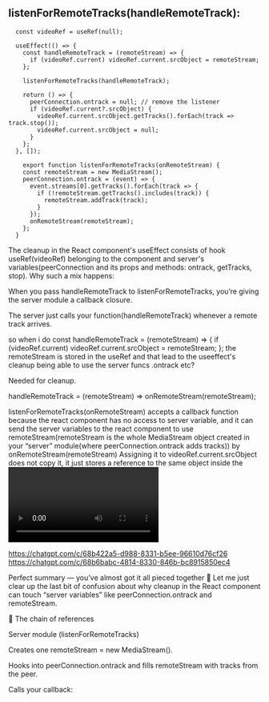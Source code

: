 ## listenForRemoteTracks(handleRemoteTrack):
```
  const videoRef = useRef(null);

  useEffect(() => {
    const handleRemoteTrack = (remoteStream) => {
      if (videoRef.current) videoRef.current.srcObject = remoteStream;
    };
  
    listenForRemoteTracks(handleRemoteTrack);
  
    return () => {
      peerConnection.ontrack = null; // remove the listener
      if (videoRef.current?.srcObject) {
        videoRef.current.srcObject.getTracks().forEach(track => track.stop());
        videoRef.current.srcObject = null;
      }
    };
  }, []);  
```
```
    export function listenForRemoteTracks(onRemoteStream) {
    const remoteStream = new MediaStream();
    peerConnection.ontrack = (event) => {
      event.streams[0].getTracks().forEach(track => {
        if (!remoteStream.getTracks().includes(track)) {
          remoteStream.addTrack(track);
        }
      });
      onRemoteStream(remoteStream);
    };
  }
```

  The cleanup in the React component's useEffect consists of hook useRef(videoRef) belonging to the component and server's variables(peerConnection and its props and methods: ontrack, getTracks, stop). 
  Why such a mix happens:


When you pass handleRemoteTrack to listenForRemoteTracks, you’re giving the server module a callback closure.

The server just calls your function(handleRemoteTrack) whenever a remote track arrives.

so when i do 
const handleRemoteTrack = (remoteStream) => {
      if (videoRef.current) videoRef.current.srcObject = remoteStream;
    };
 the remoteStream is stored in the useRef and that lead to the useeffect's cleanup being able to use the server funcs .ontrack etc?

Needed for cleanup.

handleRemoteTrack = (remoteStream) =>
onRemoteStream(remoteStream);

listenForRemoteTracks(onRemoteStream) accepts a callback function because the react component has no access to server variable,  and it can send the server variables to the react component to use remoteStream(remoteStream is the whole MediaStream object created in your “server” module(where peerConnection.ontrack adds tracks)) by onRemoteStream(remoteStream)
Assigning it to videoRef.current.srcObject does not copy it, it just stores a reference to the same object inside the <video> element.
This means both the server module and the React component share the same MediaStream instance.


https://chatgpt.com/c/68b422a5-d988-8331-b5ee-96610d76cf26
https://chatgpt.com/c/68b6babc-4814-8330-846b-bc8915850ec4


Perfect summary — you’ve almost got it all pieced together 🎯
Let me just clear up the last bit of confusion about why cleanup in the React component can touch “server variables” like peerConnection.ontrack and remoteStream.

🔗 The chain of references

Server module (listenForRemoteTracks)

Creates one remoteStream = new MediaStream().

Hooks into peerConnection.ontrack and fills remoteStream with tracks from the peer.

Calls your callback: